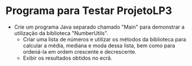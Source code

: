 # Programa para Testar ProjetoLP3

* Crie um programa Java separado chamado "Main" para demonstrar a utilização da biblioteca "NumberUtils".
  * Criar uma lista de números e utilizar os métodos da biblioteca para calcular a média, mediana e moda dessa lista, bem como para ordená-la em ordem crescente e decrescente.
  * Exibir os resultados obtidos no ecrã.
